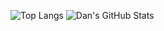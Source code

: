 ![Top Langs](https://github-readme-stats.vercel.app/api/top-langs/?username=Dan-Yee&theme=tokyonight&hide=HTML,CSS,JavaScript)
![Dan's GitHub Stats](https://github-readme-stats.vercel.app/api?username=Dan-Yee&show_icons=true&theme=tokyonight)
